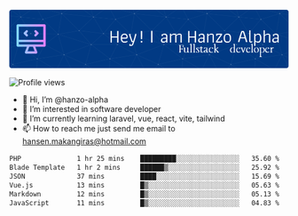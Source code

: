 ![Header](./github-header-image.png)

![Profile views](https://gpvc.arturio.dev/hanzo-alpha)

- 👋 Hi, I’m @hanzo-alpha
- 👀 I’m interested in software developer
- 🌱 I’m currently learning laravel, vue, react, vite, tailwind
- 📫 How to reach me just send me email to hansen.makangiras@hotmail.com 

<!---
hanzo-alpha/hanzo-alpha is a ✨ special ✨ repository because its `README.md` (this file) appears on your GitHub profile.
You can click the Preview link to take a look at your changes.
--->

<!--START_SECTION:waka-->

```text
PHP              1 hr 25 mins    █████████░░░░░░░░░░░░░░░░   35.60 %
Blade Template   1 hr 2 mins     ██████▒░░░░░░░░░░░░░░░░░░   25.92 %
JSON             37 mins         ████░░░░░░░░░░░░░░░░░░░░░   15.69 %
Vue.js           13 mins         █▒░░░░░░░░░░░░░░░░░░░░░░░   05.63 %
Markdown         12 mins         █▒░░░░░░░░░░░░░░░░░░░░░░░   05.13 %
JavaScript       11 mins         █▒░░░░░░░░░░░░░░░░░░░░░░░   04.83 %
```

<!--END_SECTION:waka-->
